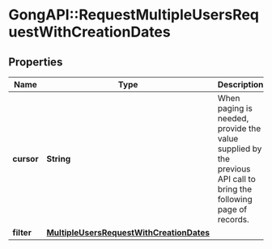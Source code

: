 # GongAPI::RequestMultipleUsersRequestWithCreationDates

## Properties
Name | Type | Description | Notes
------------ | ------------- | ------------- | -------------
**cursor** | **String** | When paging is needed, provide the value supplied by the previous API call to bring the following page of records. | [optional] 
**filter** | [**MultipleUsersRequestWithCreationDates**](MultipleUsersRequestWithCreationDates.md) |  | [optional] 

